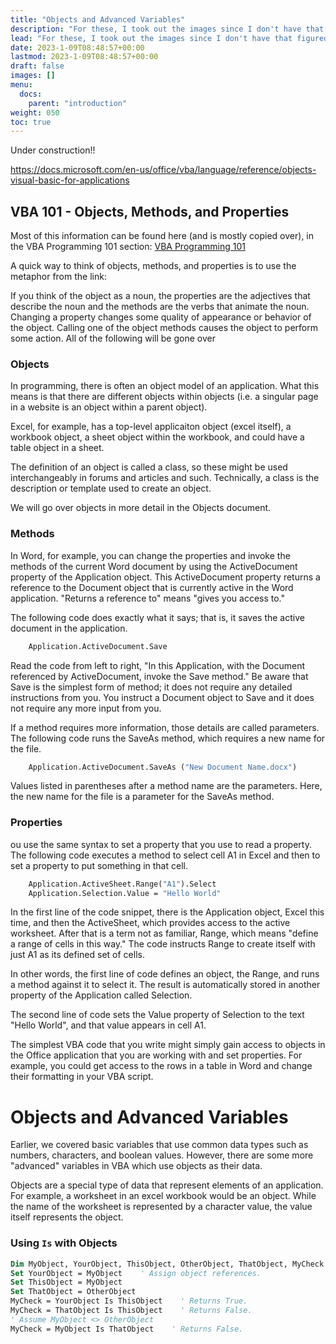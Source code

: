 ```yaml
---
title: "Objects and Advanced Variables"
description: "For these, I took out the images since I don't have that figured out. Raw files are still in og repo"
lead: "For these, I took out the images since I don't have that figured out. Raw files are still in og repo"
date: 2023-1-09T08:48:57+00:00
lastmod: 2023-1-09T08:48:57+00:00
draft: false
images: []
menu:
  docs:
    parent: "introduction"
weight: 050
toc: true
---
```


Under construction!!

https://docs.microsoft.com/en-us/office/vba/language/reference/objects-visual-basic-for-applications

## VBA 101 - Objects, Methods, and Properties

Most of this information can be found here (and is mostly copied over), in the VBA Programming 101 section: [VBA Programming 101](https://docs.microsoft.com/en-us/office/vba/library-reference/concepts/getting-started-with-vba-in-office)

A quick way to think of objects, methods, and properties is to use the metaphor from the link:

If you think of the object as a noun, the properties are the adjectives that describe the noun and the methods are the verbs that animate the noun. Changing a property changes some quality of appearance or behavior of the object. Calling one of the object methods causes the object to perform some action. All of the following will be gone over 

### Objects

In programming, there is often an object model of an application. What this means is that there are different objects within objects (i.e. a singular page in a website is an object within a parent object).

Excel, for example, has a top-level applicaiton object (excel itself), a workbook object, a sheet object within the workbook, and could have a table object in a sheet.

The definition of an object is called a class, so these might be used interchangeably in forums and articles and such. Technically, a class is the description or template used to create an object.

We will go over objects in more detail in the Objects document.

### Methods

In Word, for example, you can change the properties and invoke the methods of the current Word document by using the ActiveDocument property of the Application object. This ActiveDocument property returns a reference to the Document object that is currently active in the Word application. "Returns a reference to" means "gives you access to."

The following code does exactly what it says; that is, it saves the active document in the application.

```vb
    Application.ActiveDocument.Save
```

Read the code from left to right, "In this Application, with the Document referenced by ActiveDocument, invoke the Save method." Be aware that Save is the simplest form of method; it does not require any detailed instructions from you. You instruct a Document object to Save and it does not require any more input from you.

If a method requires more information, those details are called parameters. The following code runs the SaveAs method, which requires a new name for the file.

```vb
    Application.ActiveDocument.SaveAs ("New Document Name.docx")
```

Values listed in parentheses after a method name are the parameters. Here, the new name for the file is a parameter for the SaveAs method.

### Properties

ou use the same syntax to set a property that you use to read a property. The following code executes a method to select cell A1 in Excel and then to set a property to put something in that cell.

```vb
    Application.ActiveSheet.Range("A1").Select
    Application.Selection.Value = "Hello World"
```

In the first line of the code snippet, there is the Application object, Excel this time, and then the ActiveSheet, which provides access to the active worksheet. After that is a term not as familiar, Range, which means "define a range of cells in this way." The code instructs Range to create itself with just A1 as its defined set of cells. 

In other words, the first line of code defines an object, the Range, and runs a method against it to select it. The result is automatically stored in another property of the Application called Selection.

The second line of code sets the Value property of Selection to the text "Hello World", and that value appears in cell A1.

The simplest VBA code that you write might simply gain access to objects in the Office application that you are working with and set properties. For example, you could get access to the rows in a table in Word and change their formatting in your VBA script.

# Objects and Advanced Variables

Earlier, we covered basic variables that use common data types such as numbers, characters, and boolean values. However, there are some more "advanced" variables in VBA which use objects as their data.

Objects are a special type of data that represent elements of an application. For example, a worksheet in an excel workbook would be an object. While the name of the worksheet is represented by a character value, the value itself represents the object.

### Using `Is` with Objects

```vb
Dim MyObject, YourObject, ThisObject, OtherObject, ThatObject, MyCheck
Set YourObject = MyObject    ' Assign object references.
Set ThisObject = MyObject
Set ThatObject = OtherObject
MyCheck = YourObject Is ThisObject    ' Returns True.
MyCheck = ThatObject Is ThisObject    ' Returns False.
' Assume MyObject <> OtherObject
MyCheck = MyObject Is ThatObject    ' Returns False.
```